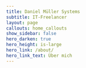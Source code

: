 ```yaml
---
title: Daniel Müller Systems
subtitle: IT-Freelancer
layout: page
callouts: home_callouts
show_sidebar: false
hero_darken: true
hero_height: is-large
hero_link: /about/
hero_link_text: Über mich
---
```



